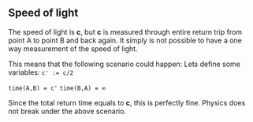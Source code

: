 ## Speed of light
The speed of light is **c**,
but **c** is measured through entire return trip from point A to point B and back again.
It simply is not possible to have a one way measurement of the speed of light. 

This means that the following scenario could happen:
Lets define some variables:
    `c' := c/2`


`time(A,B) = c'`
`time(B,A) = ∞`

Since the total return time equals to **c**, this is perfectly fine.
Physics does not break under the above scenario. 
